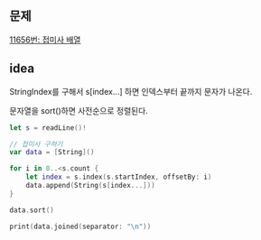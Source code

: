 ## 문제

[11656번: 접미사 배열](https://www.acmicpc.net/problem/11656)

## idea

StringIndex를 구해서 s[index…] 하면 인덱스부터 끝까지 문자가 나온다.

문자열을 sort()하면 사전순으로 정렬된다.

```swift
let s = readLine()!

// 접미사 구하기
var data = [String]()

for i in 0..<s.count {
    let index = s.index(s.startIndex, offsetBy: i)
    data.append(String(s[index...]))
}

data.sort()

print(data.joined(separator: "\n"))
```
